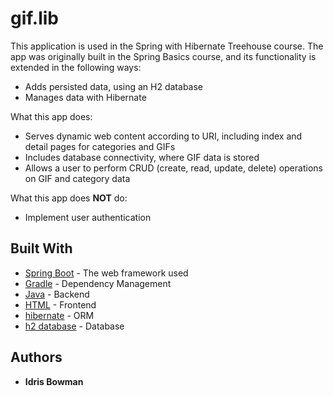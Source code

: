 # gif.lib
This application is used in the Spring with Hibernate Treehouse course. The app was originally built in the Spring Basics course, and its functionality is extended in the following ways:
 
- Adds persisted data, using an H2 database
- Manages data with Hibernate

What this app does:

- Serves dynamic web content according to URI, including index and detail pages for categories and GIFs
- Includes database connectivity, where GIF data is stored
- Allows a user to perform CRUD (create, read, update, delete) operations on GIF and category data

What this app does **NOT** do:

- Implement user authentication
## Built With
* [Spring Boot](https://docs.spring.io/spring-boot/docs/current/reference/htmlsingle/) - The web framework used
* [Gradle](https://docs.gradle.org/current/userguide/userguide.html) - Dependency Management
* [Java](https://rometools.github.io/rome/) - Backend 
* [HTML](https://developer.mozilla.org/en-US/docs/Web/HTML) - Frontend 
* [hibernate](https://hibernate.org/orm/documentation/5.3/) - ORM 
* [h2 database](http://www.h2database.com/html/main.html) - Database 

 ## Authors
 * **Idris Bowman** 
 
